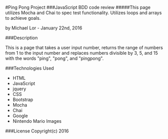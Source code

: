 #Ping Pong Project
###JavaScript BDD code review
#####This page utilizes Mocha and Chai to spec test functionality. Utilizes loops and arrays to achieve goals.

by Michael Lor - January 22nd, 2016

###Description

This is a page that takes a user input number, returns the range of numbers from 1 to the input number and replaces numbers divisible by 3, 5, and 15 with the words "ping", "pong", and "pingpong".

###Technologies Used

* HTML
* JavaScript
* jquery
* CSS
* Bootstrap
* Mocha
* Chai
* Google
* Nintendo Mario Images

###License
Copyright(c) 2016
